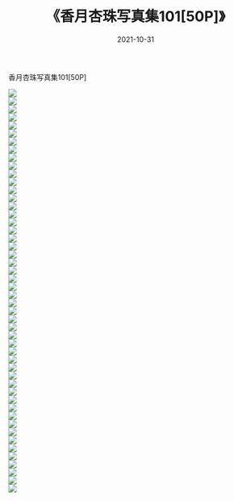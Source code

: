 ﻿---
layout: post
title:  《香月杏珠写真集101[50P]》
date:   2021-10-31
img: http://pic.660000.xyz/1:/性感/2021/香月杏珠写真集101[50P]/000.jpg
categories: [美女, 清纯, 唯美]
---

香月杏珠写真集101[50P]

  ![](http://pic.660000.xyz/1:/性感/2021/香月杏珠写真集101[50P]/001.jpg) <br> ![](http://pic.660000.xyz/1:/性感/2021/香月杏珠写真集101[50P]/002.jpg) <br> ![](http://pic.660000.xyz/1:/性感/2021/香月杏珠写真集101[50P]/003.jpg) <br> ![](http://pic.660000.xyz/1:/性感/2021/香月杏珠写真集101[50P]/004.jpg) <br> ![](http://pic.660000.xyz/1:/性感/2021/香月杏珠写真集101[50P]/005.jpg) <br> ![](http://pic.660000.xyz/1:/性感/2021/香月杏珠写真集101[50P]/006.jpg) <br> ![](http://pic.660000.xyz/1:/性感/2021/香月杏珠写真集101[50P]/007.jpg) <br> ![](http://pic.660000.xyz/1:/性感/2021/香月杏珠写真集101[50P]/008.jpg) <br> ![](http://pic.660000.xyz/1:/性感/2021/香月杏珠写真集101[50P]/009.jpg) <br> ![](http://pic.660000.xyz/1:/性感/2021/香月杏珠写真集101[50P]/010.jpg) <br> ![](http://pic.660000.xyz/1:/性感/2021/香月杏珠写真集101[50P]/011.jpg) <br> ![](http://pic.660000.xyz/1:/性感/2021/香月杏珠写真集101[50P]/012.jpg) <br> ![](http://pic.660000.xyz/1:/性感/2021/香月杏珠写真集101[50P]/013.jpg) <br> ![](http://pic.660000.xyz/1:/性感/2021/香月杏珠写真集101[50P]/014.jpg) <br> ![](http://pic.660000.xyz/1:/性感/2021/香月杏珠写真集101[50P]/015.jpg) <br> ![](http://pic.660000.xyz/1:/性感/2021/香月杏珠写真集101[50P]/016.jpg) <br> ![](http://pic.660000.xyz/1:/性感/2021/香月杏珠写真集101[50P]/017.jpg) <br> ![](http://pic.660000.xyz/1:/性感/2021/香月杏珠写真集101[50P]/018.jpg) <br> ![](http://pic.660000.xyz/1:/性感/2021/香月杏珠写真集101[50P]/019.jpg) <br> ![](http://pic.660000.xyz/1:/性感/2021/香月杏珠写真集101[50P]/020.jpg) <br> ![](http://pic.660000.xyz/1:/性感/2021/香月杏珠写真集101[50P]/021.jpg) <br> ![](http://pic.660000.xyz/1:/性感/2021/香月杏珠写真集101[50P]/022.jpg) <br> ![](http://pic.660000.xyz/1:/性感/2021/香月杏珠写真集101[50P]/023.jpg) <br> ![](http://pic.660000.xyz/1:/性感/2021/香月杏珠写真集101[50P]/024.jpg) <br> ![](http://pic.660000.xyz/1:/性感/2021/香月杏珠写真集101[50P]/025.jpg) <br> ![](http://pic.660000.xyz/1:/性感/2021/香月杏珠写真集101[50P]/026.jpg) <br> ![](http://pic.660000.xyz/1:/性感/2021/香月杏珠写真集101[50P]/027.jpg) <br> ![](http://pic.660000.xyz/1:/性感/2021/香月杏珠写真集101[50P]/028.jpg) <br> ![](http://pic.660000.xyz/1:/性感/2021/香月杏珠写真集101[50P]/029.jpg) <br> ![](http://pic.660000.xyz/1:/性感/2021/香月杏珠写真集101[50P]/030.jpg) <br> ![](http://pic.660000.xyz/1:/性感/2021/香月杏珠写真集101[50P]/031.jpg) <br> ![](http://pic.660000.xyz/1:/性感/2021/香月杏珠写真集101[50P]/032.jpg) <br> ![](http://pic.660000.xyz/1:/性感/2021/香月杏珠写真集101[50P]/033.jpg) <br> ![](http://pic.660000.xyz/1:/性感/2021/香月杏珠写真集101[50P]/034.jpg) <br> ![](http://pic.660000.xyz/1:/性感/2021/香月杏珠写真集101[50P]/035.jpg) <br> ![](http://pic.660000.xyz/1:/性感/2021/香月杏珠写真集101[50P]/036.jpg) <br> ![](http://pic.660000.xyz/1:/性感/2021/香月杏珠写真集101[50P]/037.jpg) <br> ![](http://pic.660000.xyz/1:/性感/2021/香月杏珠写真集101[50P]/038.jpg) <br> ![](http://pic.660000.xyz/1:/性感/2021/香月杏珠写真集101[50P]/039.jpg) <br> ![](http://pic.660000.xyz/1:/性感/2021/香月杏珠写真集101[50P]/040.jpg) <br> ![](http://pic.660000.xyz/1:/性感/2021/香月杏珠写真集101[50P]/041.jpg) <br> ![](http://pic.660000.xyz/1:/性感/2021/香月杏珠写真集101[50P]/042.jpg) <br> ![](http://pic.660000.xyz/1:/性感/2021/香月杏珠写真集101[50P]/043.jpg) <br> ![](http://pic.660000.xyz/1:/性感/2021/香月杏珠写真集101[50P]/044.jpg) <br> ![](http://pic.660000.xyz/1:/性感/2021/香月杏珠写真集101[50P]/045.jpg) <br> ![](http://pic.660000.xyz/1:/性感/2021/香月杏珠写真集101[50P]/046.jpg) <br> ![](http://pic.660000.xyz/1:/性感/2021/香月杏珠写真集101[50P]/047.jpg) <br> ![](http://pic.660000.xyz/1:/性感/2021/香月杏珠写真集101[50P]/048.jpg) <br> ![](http://pic.660000.xyz/1:/性感/2021/香月杏珠写真集101[50P]/049.jpg) <br> ![](http://pic.660000.xyz/1:/性感/2021/香月杏珠写真集101[50P]/050.jpg) <br>
